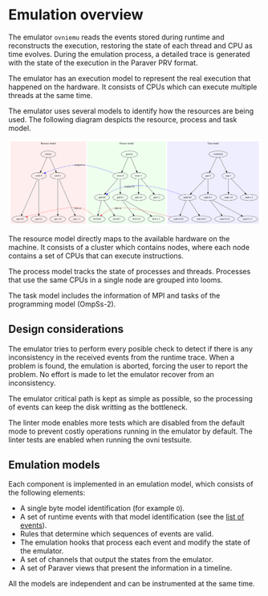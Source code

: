 # Emulation overview

The emulator `ovniemu` reads the events stored during runtime and
reconstructs the execution, restoring the state of each thread and CPU
as time evolves. During the emulation process, a detailed trace is
generated with the state of the execution in the Paraver PRV format.

The emulator has an execution model to represent the real execution that
happened on the hardware. It consists of CPUs which can execute multiple threads
at the same time.

The emulator uses several models to identify how the resources are being
used. The following diagram despicts the resource, process and task
model.

[![Model](fig/model.svg)](fig/model.svg)

The resource model directly maps to the available hardware on the
machine. It consists of a cluster which contains nodes, where each node
contains a set of CPUs that can execute instructions.

The process model tracks the state of processes and threads. Processes
that use the same CPUs in a single node are grouped into looms.

The task model includes the information of MPI and tasks of the
programming model (OmpSs-2).

## Design considerations

The emulator tries to perform every posible check to detect if there is
any inconsistency in the received events from the runtime trace. When a
problem is found, the emulation is aborted, forcing the user to report
the problem. No effort is made to let the emulator recover from an
inconsistency.

The emulator critical path is kept as simple as possible, so the
processing of events can keep the disk writting as the bottleneck.

The linter mode enables more tests which are disabled from the default
mode to prevent costly operations running in the emulator by default.
The linter tests are enabled when running the ovni testsuite.

## Emulation models

Each component is implemented in an emulation model, which consists of
the following elements:

- A single byte model identification (for example `O`).
- A set of runtime events with that model identification (see the [list
  of events](events)).
- Rules that determine which sequences of events are valid.
- The emulation hooks that process each event and modify the state of
  the emulator.
- A set of channels that output the states from the emulator.
- A set of Paraver views that present the information in a timeline.

All the models are independent and can be instrumented at the same time.
